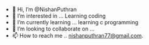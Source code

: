 - 👋 Hi, I’m @NishanPuthran
- 👀 I’m interested in ... Learning coding 
- 🌱 I’m currently learning ... learning c programming
- 💞️ I’m looking to collaborate on ...
- 📫 How to reach me .. nishanputhran77@gmail.com.

<!---
NishanPuthran/NishanPuthran is a ✨ special ✨ repository because its `README.md` (this file) appears on your GitHub profile.
You can click the Preview link to take a look at your changes.
--->
